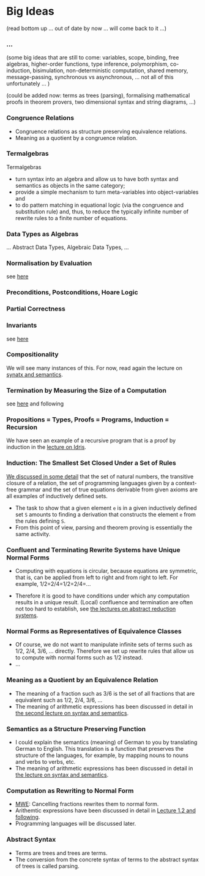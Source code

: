 # Big Ideas

(read bottom up ... out of date by now ... will come back to it ...)


### ...

(some big ideas that are still to come: variables, scope, binding, free algebras, higher-order functions, type inference, polymorphism, co-induction, bisimulation, non-deterministic computation, shared memory, message-passing, synchronous vs asynchronous, ... not all of this unfortunately ... )

(could be added now: terms as trees (parsing), formalising mathematical proofs in theorem provers, two dimensional syntax and string diagrams, ...)

### Congruence Relations

- Congruence relations as structure preserving equivalence relations. 
- Meaning as a quotient by a congruence relation.

### Termalgebras

Termalgebras
- turn syntax into an algebra and allow us to have both syntax and semantics as objects in the same category;
- provide a simple mechanism to turn meta-variables into object-variables and 
- to do pattern matching in equational logic (via the congruence and substitution rule) and, thus, to reduce the typically infinite number of rewrite rules to a finite number of equations. 

### Data Types as Algebras

... Abstract Data Types, Algebraic Data Types, ...

### Normalisation by Evaluation

see [here](https://hackmd.io/s/rkqjXBW9X) 

### Preconditions, Postconditions, Hoare Logic

### Partial Correctness

### Invariants

see [here](https://hackmd.io/s/rysQwJ2KX) 

### Compositionality

We will see many instances of this. For now, read again the lecture on [synatx and semantics](https://hackmd.io/hILQksyiTUW4mXxxOSF7eQ).

### Termination by Measuring the Size of a Computation

see [here](https://hackmd.io/s/BkXUkyw_Q) and following

### Propositions = Types, Proofs = Programs, Induction = Recursion

We have seen an example of a recursive program that is a proof by induction in the [lecture on Idris](https://hackmd.io/s/HyV1IYYd7). 

### Induction: The Smallest Set Closed Under a Set of Rules

[We discussed in some detail](https://hackmd.io/s/H1panO_um) that the set of natural numbers, the transitive closure of a relation, the set of programming languages given by a context-free grammar and the set of true equations derivable from given axioms are all examples of inductively defined sets. 

- The task to show that a given element `e` is in a given inductively defined set `S` amounts to finding a derivation that constructs the element `e` from the rules defining `S`. 
- From this point of view, parsing and theorem proving is essentially the same activity.

### Confluent and Terminating Rewrite Systems have Unique Normal Forms

- Computing with equations is circular, because equations are symmetric, that is, can be applied from left to right and from right to left. For example, 1/2=2/4=1/2=2/4=...

- Therefore it is good to have conditions under which any computation results in a unique result. (Local) confluence and termination are often not too hard to establish, see [the lectures on abstract reduction systems](https://hackmd.io/s/B1DPNGEdm).

### Normal Forms as Representatives of Equivalence Classes

- Of course, we do not want to manipulate infinite sets of terms such as 1/2, 2/4, 3/6, ... directly. Therefore we set up rewrite rules that allow us to compute with normal forms such as 1/2 instead.
- ...

### Meaning as a Quotient by an Equivalence Relation

- The meaning of a fraction such as 3/6 is the set of all fractions that are equivalent such as 1/2, 2/4, 3/6, ... 
- The meaning of arithmetic expressions has been discussed in detail in [the second lecture on syntax and semantics](https://hackmd.io/s/SyIA3Lx_Q).

### Semantics as a Structure Preserving Function

- I could explain the  semantics (meaning) of German to you by translating German to English. This translation is a function that preserves the structure of the languages, for example, by mapping nouns to nouns and verbs to verbs, etc. 
- The meaning of arithmetic expressions has been discussed in detail in [the lecture on syntax and semantics](https://hackmd.io/hILQksyiTUW4mXxxOSF7eQ). 

### Computation as Rewriting to Normal Form

- [MWE](https://en.wikipedia.org/wiki/Minimal_working_example): Cancelling fractions rewrites them to normal form. 
- Arithemtic expressions have been discussed in detail in [Lecture 1.2 and following](https://github.com/alexhkurz/programming-languages/blob/master/lecture-1.2.md). 
- Programming languages will be discussed later.

### Abstract Syntax

- Terms are trees and trees are terms.
- The conversion from the concrete syntax of terms to the abstract syntax of trees is called parsing.
